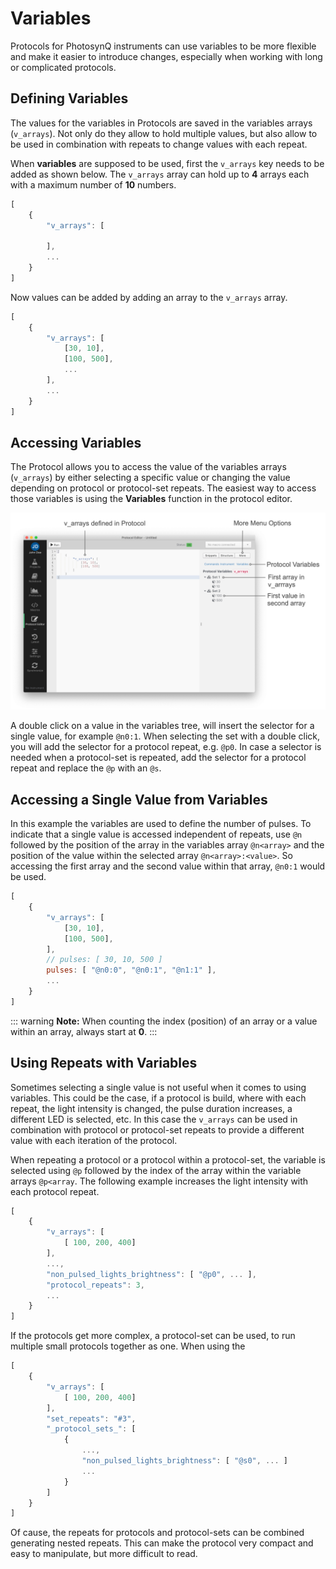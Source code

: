 # Variables

Protocols for PhotosynQ instruments can use variables to be more flexible and make it easier to introduce changes, especially when working with long or complicated protocols.

## Defining Variables

The values for the variables in Protocols are saved in the variables arrays (`v_arrays`). Not only do they allow to hold multiple values, but also allow to be used in combination with repeats to change values with each repeat.

When **variables** are supposed to be used, first the `v_arrays` key needs to be added as shown below. The `v_arrays` array can hold up to **4** arrays each with a maximum number of **10** numbers.

```javascript
[
    {
        "v_arrays": [

        ],
        ...
    }
]
```

Now values can be added by adding an array to the `v_arrays` array.

```javascript
[
    {
        "v_arrays": [
            [30, 10],
            [100, 500],
            ...
        ],
        ...
    }
]
```

## Accessing Variables

The Protocol allows you to access the value of the variables arrays (`v_arrays`) by either selecting a specific value or changing the value depending on protocol or  protocol-set repeats. The easiest way to access those variables is using the **Variables** function in the protocol editor.

![Selecting a variable from the Variables Menu](./images/protocol-varaiables-tab.png)

A double click on a value in the variables tree, will insert the selector for a single value, for example `@n0:1`. When selecting the set with a double click, you will add the selector for a protocol repeat, e.g. `@p0`. In case a selector is needed when a protocol-set is repeated, add the selector for a protocol repeat and replace the `@p` with an `@s`.

## Accessing a Single Value from Variables

In this example the variables are used to define the number of pulses. To indicate that a single value is accessed independent of repeats, use `@n` followed by the position of the array in the variables array `@n<array>` and the position of the value within the selected array `@n<array>:<value>`. So accessing the first array and the second value within that array, `@n0:1` would be used.

```javascript
[
    {
        "v_arrays": [
            [30, 10],
            [100, 500],
        ],
        // pulses: [ 30, 10, 500 ]
        pulses: [ "@n0:0", "@n0:1", "@n1:1" ],
        ...
    }
]
```

::: warning
**Note:** When counting the index (position) of an array or a value within an array, always start at **0**.
:::

## Using Repeats with Variables

Sometimes selecting a single value is not useful when it comes to using variables. This could be the case, if a protocol is build, where with each repeat, the light intensity is changed, the pulse duration increases, a different LED is selected, etc. In this case the `v_arrays` can be used in combination with protocol or protocol-set repeats to provide a different value with each iteration of the protocol.

When repeating a protocol or a protocol within a protocol-set, the variable is selected using `@p` followed by the index of the array within the variable arrays `@p<array`. The following example increases the light intensity with each protocol repeat.

```javascript
[
    {
        "v_arrays": [
            [ 100, 200, 400]
        ],
        ...,
        "non_pulsed_lights_brightness": [ "@p0", ... ],
        "protocol_repeats": 3,
        ...
    }
]
```

If the protocols get more complex, a protocol-set can be used, to run multiple small protocols together as one. When using the

```javascript
[
    {
        "v_arrays": [
            [ 100, 200, 400]
        ],
        "set_repeats": "#3",
        "_protocol_sets_": [
            {
                ...,
                "non_pulsed_lights_brightness": [ "@s0", ... ]
                ...
            }
        ]
    }
]
```

Of cause, the repeats for protocols and protocol-sets can be combined generating nested repeats. This can make the protocol very compact and easy to manipulate, but more difficult to read.